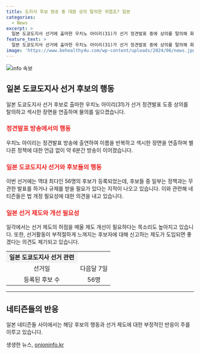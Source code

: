 ```yaml
---
title: 도지사 후보 방송 중 대뜸 상의 탈의한 귀엽죠? 일본
categories:
  - News
excerpt: >
  일본 도쿄도지사 선거에 출마한 우치노 아이리(31)가 선거 정견발표 중에 상의를 탈의해 화제가 되었다. NHK 정견발표 방송에서 귀엽다며 근사한 행동을 이어갔고, 그 행위로 여론의 주목을 받았다. 그러나 정책에 대한 언급은 없었고, 논란을 일으켰다. 후보들의 부적절한 선거활동에 대한 논란이 커지면서 법 개정에 대한 의견도 나오고 있다. 일본 도쿄도지사 선거는 다음달 7일에 치러지며, 56명의 후보가 등록했다.
feature_text: >
  일본 도쿄도지사 선거에 출마한 우치노 아이리(31)가 선거 정견발표 중에 상의를 탈의해 화제가 되었다. NHK 정견발표 방송에서 귀엽다며 근사한 행동을 이어갔고, 그 행위로 여론의 주목을 받았다. 그러나 정책에 대한 언급은 없었고, 논란을 일으켰다. 후보들의 부적절한 선거활동에 대한 논란이 커지면서 법 개정에 대한 의견도 나오고 있다. 일본 도쿄도지사 선거는 다음달 7일에 치러지며, 56명의 후보가 등록했다.
image: 'https://www.behealthy4u.com/wp-content/uploads/2024/06/news.jpg'
---
```


<p><img src="https://www.behealthy4u.com/wp-content/uploads/2024/06/news.jpg" alt="info 속보" /></p>

<h2 data-ke-size="size26">일본 도쿄도지사 선거 후보의 행동</h2>

<p data-ke-size="size16">일본 도쿄도지사 선거 후보로 출마한 우치노 아이리(31)가 선거 정견발표 도중 상의를 탈의하고 섹시한 장면을 연출하며 물의를 일으켰습니다.</p>

<h3><b><span style="color: #ee2323;">정견발표 방송에서의 행동</span></b></h3>

<p data-ke-size="size16">우치노 아이리는 정견발표 방송에 출연하여 이름을 반복하고 섹시한 장면을 연출하며 별다른 정책에 대한 언급 없이 약 6분간 방송이 이어졌습니다.</p>

<h3><b><span style="color: #ee2323;">일본 도쿄도지사 선거와 후보들의 행동</span></b></h3>

<p data-ke-size="size16">이번 선거에는 역대 최다인 56명의 후보가 등록되었는데, 후보들 중 일부는 정책과는 무관한 발표를 하거나 규제를 받을 필요가 있다는 지적이 나오고 있습니다. 이와 관련해 네티즌들은 법 개정 필요성에 대한 의견을 내고 있습니다.</p>

<h3><b><span style="color: #ee2323;">일본 선거 제도와 개선 필요성</span></b></h3>

<p data-ke-size="size16">일각에서는 선거 제도의 허점을 메울 제도 개선이 필요하다는 목소리도 높아지고 있습니다. 또한, 선거활동이 부적절하게 느껴지는 후보자에 대해 신고하는 제도가 도입되면 좋겠다는 의견도 제기되고 있습니다.</p>

<table>
<tbody>
<tr>
<td style="text-align: center; background-color: #f2f2f2;"><b>일본 도쿄도지사 선거 관련</b></td>
</tr>
<tr>
<td style="text-align: center;">선거일</td>
<td style="text-align: center;">다음달 7일</td>
</tr>
<tr>
<td style="text-align: center;">등록된 후보 수</td>
<td style="text-align: center;">56명</td>
</tr>
</tbody>
</table>

<hr>

<h2 data-ke-size="size26">네티즌들의 반응</h2>

<p data-ke-size="size16">일본 네티즌들 사이에서는 해당 후보의 행동과 선거 제도에 대한 부정적인 반응이 주를 이루고 있습니다.</p>
생생한 뉴스, <a href="https://onioninfo.kr" rel="dofollow">onioninfo.kr</a>


